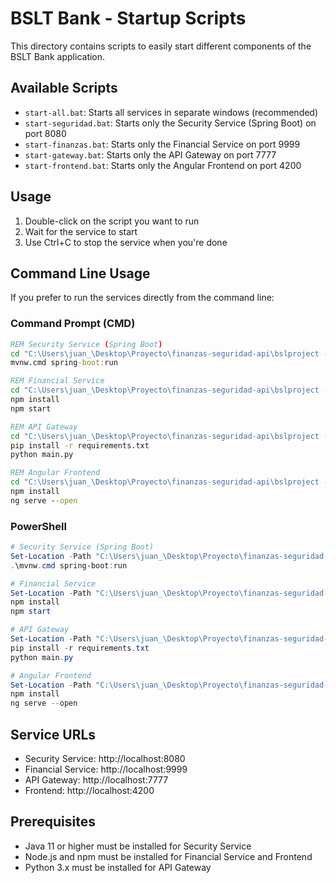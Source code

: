 # BSLT Bank - Startup Scripts

This directory contains scripts to easily start different components of the BSLT Bank application.

## Available Scripts

- `start-all.bat`: Starts all services in separate windows (recommended)
- `start-seguridad.bat`: Starts only the Security Service (Spring Boot) on port 8080
- `start-finanzas.bat`: Starts only the Financial Service on port 9999
- `start-gateway.bat`: Starts only the API Gateway on port 7777
- `start-frontend.bat`: Starts only the Angular Frontend on port 4200

## Usage

1. Double-click on the script you want to run
2. Wait for the service to start
3. Use Ctrl+C to stop the service when you're done

## Command Line Usage

If you prefer to run the services directly from the command line:

### Command Prompt (CMD)
```cmd
REM Security Service (Spring Boot)
cd "C:\Users\juan_\Desktop\Proyecto\finanzas-seguridad-api\bslproject - seguridad\BsltProject"
mvnw.cmd spring-boot:run

REM Financial Service
cd "C:\Users\juan_\Desktop\Proyecto\finanzas-seguridad-api\bslproject - backend_financiero"
npm install
npm start

REM API Gateway
cd "C:\Users\juan_\Desktop\Proyecto\finanzas-seguridad-api\bslproject - ApiGateway"
pip install -r requirements.txt
python main.py

REM Angular Frontend
cd "C:\Users\juan_\Desktop\Proyecto\finanzas-seguridad-api\bslproject - frontend\bsltproject-bank"
npm install
ng serve --open
```

### PowerShell
```powershell
# Security Service (Spring Boot)
Set-Location -Path "C:\Users\juan_\Desktop\Proyecto\finanzas-seguridad-api\bslproject - seguridad\BsltProject"
.\mvnw.cmd spring-boot:run

# Financial Service
Set-Location -Path "C:\Users\juan_\Desktop\Proyecto\finanzas-seguridad-api\bslproject - backend_financiero"
npm install
npm start

# API Gateway
Set-Location -Path "C:\Users\juan_\Desktop\Proyecto\finanzas-seguridad-api\bslproject - ApiGateway"
pip install -r requirements.txt
python main.py

# Angular Frontend
Set-Location -Path "C:\Users\juan_\Desktop\Proyecto\finanzas-seguridad-api\bslproject - frontend\bsltproject-bank"
npm install
ng serve --open
```

## Service URLs

- Security Service: http://localhost:8080
- Financial Service: http://localhost:9999
- API Gateway: http://localhost:7777
- Frontend: http://localhost:4200

## Prerequisites

- Java 11 or higher must be installed for Security Service
- Node.js and npm must be installed for Financial Service and Frontend
- Python 3.x must be installed for API Gateway
